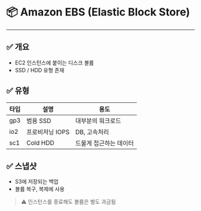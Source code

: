 # 📦 Amazon EBS (Elastic Block Store)

---

## ✅ 개요

- EC2 인스턴스에 붙이는 디스크 볼륨
- SSD / HDD 유형 존재

## ✅ 유형

| 타입 | 설명 | 용도 |
|------|------|------|
| gp3 | 범용 SSD | 대부분의 워크로드 |
| io2 | 프로비저닝 IOPS | DB, 고속처리 |
| sc1 | Cold HDD | 드물게 접근하는 데이터 |

## ✅ 스냅샷

- S3에 저장되는 백업
- 볼륨 복구, 복제에 사용

> ⚠️ 인스턴스를 종료해도 볼륨은 별도 과금됨